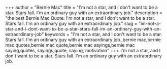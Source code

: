 +++
author = "Bernie Mac"
title = "I'm not a star, and I don't want to be a star. Stars fall. I'm an ordinary guy with an extraordinary job."
description = "the best Bernie Mac Quote: I'm not a star, and I don't want to be a star. Stars fall. I'm an ordinary guy with an extraordinary job."
slug = "im-not-a-star-and-i-dont-want-to-be-a-star-stars-fall-im-an-ordinary-guy-with-an-extraordinary-job"
keywords = "I'm not a star, and I don't want to be a star. Stars fall. I'm an ordinary guy with an extraordinary job.,bernie mac,bernie mac quotes,bernie mac quote,bernie mac sayings,bernie mac saying,quotes, sayings,quote, saying, motivation"
+++
I'm not a star, and I don't want to be a star. Stars fall. I'm an ordinary guy with an extraordinary job.
